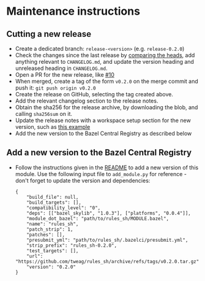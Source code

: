 # Maintenance instructions

## Cutting a new release

* Create a dedicated branch: `release-<version>` (e.g. `release-0.2.0`)
* Check the changes since the last release by
  [comparing the heads](https://github.com/tweag/rules_sh/compare/v0.2.0...HEAD),
  add anything relevant to `CHANGELOG.md`,
  and update the version heading and unreleased heading in `CHANGELOG.md`.
* Open a PR for the new release, like
  [#10](https://github.com/tweag/rules_sh/pull/14)
* When merged, create a tag of the form `v0.2.0` on the merge commit and push it:
  `git push origin v0.2.0`
* Create the release on GitHub, selecting the tag created above.
* Add the relevant changelog section to the release notes.
* Obtain the sha256 for the release archive, by downloading the blob,
  and calling `sha256sum` on it.
* Update the release notes with a workspace setup section for the new version,
  such as [this example](https://github.com/tweag/rules_sh/releases/tag/v0.2.0)
* Add the new version to the Bazel Central Registry as described below

## Add a new version to the Bazel Central Registry

* Follow the instructions given in the [README][bcr-add] to add a new version
  of this module. Use the following input file to `add_module.py` for
  reference - don't forget to update the version and dependencies:
  ```
  {
      "build_file": null,
      "build_targets": [],
      "compatibility_level": "0",
      "deps": [["bazel_skylib", "1.0.3"], ["platforms", "0.0.4"]],
      "module_dot_bazel": "path/to/rules_sh/MODULE.bazel",
      "name": "rules_sh",
      "patch_strip": 1,
      "patches": [],
      "presubmit_yml": "path/to/rules_sh/.bazelci/presubmit.yml",
      "strip_prefix": "rules_sh-0.2.0",
      "test_targets": [],
      "url": "https://github.com/tweag/rules_sh/archive/refs/tags/v0.2.0.tar.gz",
      "version": "0.2.0"
  }
  ```

[bcr-add]: https://github.com/bazelbuild/bazel-central-registry#module-contributor
